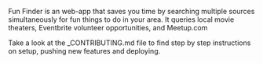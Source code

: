 Fun Finder is an web-app that saves you time by searching multiple sources simultaneously for fun things to do in your area. It queries local movie theaters, Eventbrite volunteer opportunities, and Meetup.com

Take a look at the _CONTRIBUTING.md file to find step by step instructions on setup, pushing new features and deploying.
